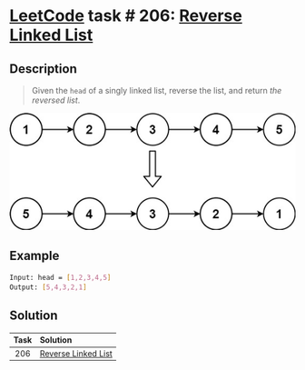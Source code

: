 # [LeetCode][leetcode] task # 206: [Reverse Linked List][task]

Description
-----------

> Given the `head` of a singly linked list,
> reverse the list, and return _the reversed list_.

![list.png](image/list.png)

Example
-------

```sh
Input: head = [1,2,3,4,5]
Output: [5,4,3,2,1]
```

Solution
--------

| Task | Solution                        |
|:----:|:--------------------------------|
| 206  | [Reverse Linked List][solution] |


[leetcode]: <http://leetcode.com/>
[task]: <https://leetcode.com/problems/reverse-linked-list/>
[solution]: <https://github.com/wellaxis/witalis-jkit/blob/main/module/tasks/src/main/java/com/witalis/jkit/tasks/core/task/leetcode/p206/option/Practice.java>
